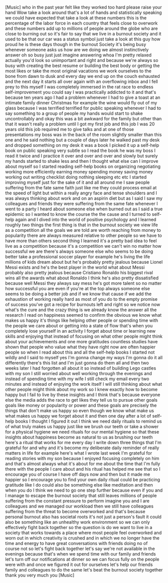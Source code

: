 
[Music]
who in the past year felt like they
worked too hard please raise your hand
Wow take a look around that&#39;s a lot of
hands and statistically speaking we
could have expected that take a look at
these numbers this is the percentage of
the labor force in each country that
feels close to overwork and these
numbers add up to millions of people
around the globe who are close to
burning out so it&#39;s fair to say that we
live in a burnout society and it used to
be that our car was a status symbol just
take a look at this guy how proud he is
these days though in the burnout Society
it&#39;s being busy whenever someone asks us
how are we doing we almost instinctively
answer
oh so busy just just imagine answering
whoa
I&#39;m pretty relaxed actually you&#39;d look
so unimportant and right and because
we&#39;re always so busy with creating the
best resume or building the best body or
getting the most likes or take the most
original vacations we work ourselves to
the bone from dawn to dusk and every day
we end up on the couch exhausted and the
next day it starts all over again with
an overflowing inbox and I fell prey to
this myself
I was completely immersed in the rat
race to endless self-improvement you
could say I was practically addicted to
it and that&#39;s because ten years ago I
had a problem whenever I had to give a
toast at an intimate family dinner
Christmas for example the wine would fly
out of my glass
because I was terrified terrified for
public speaking whenever I had to say
something to a group of people my hands
would start to shake uncontrollably and
okay this was a bit awkward for the
family but other than that it wasn&#39;t
really a problem until I got my first
job and this job I was 20 years old this
job required me to give talks and at one
of those presentations my boss was in
the back of the room slightly smaller
than this one
and he said nothing but a couple of days
later he walked past my desk and dropped
something on my desk it was a book I
picked it up a self-help book on public
speaking very subtle so I read the book
he was my boss I read it twice and I
practice it over and over and over and
slowly but surely my hands started to
shake less and then I thought what else
can I improve about myself so I started
reading self-help books on organizing
negotiating working more efficiently
earning money spending money saving
money working out writing checklist
doing nothing sleeping etc etc I started
improving myself just for the sake of it
and all around me I saw people suffering
from the fate same faith just like me
they could process email at the speed of
light but within a really angry face and
tense shoulders and I was always
thinking about work and on an aspirin
diet but as I said I saw my colleagues
and friends they were suffering from the
same fate whenever I went to a party I
heard about someone else when burned out
as I said a true epidemic so I wanted to
know the course the the cause and I
turned to self-help again and I dived
into the world of positive psychology
and I learned roughly two things the
first thing is that in the burnout
society we view life as a competition
all the goals we are told are worth
reaching from money to popularity there
are always measured relative to other
people so we have to have more than
others second thing I learned it&#39;s a
pretty bad idea to feel live as a
competition because it&#39;s a competition
we can&#39;t win no matter how successful we
are there&#39;s always someone else who
seems to be doing better take a
professional soccer player for example
he&#39;s living the life millions of kids
dream about but he&#39;s probably pretty
jealous because Lionel Messi exists and
he&#39;s the best player in the world
what about Messi probably also pretty
jealous because Cristiano Ronaldo his
biggest rival wins all the awards what
about Ronaldo I think he&#39;s also pretty
dissatisfied because well Messi they
always say mess he&#39;s got more talent so
no matter how successful you are even if
you&#39;re at the top always someone else
seems to be doing a better job and if we
know that cause if we add the exhaustion
of working really hard as most of you do
to the empty promise of success you&#39;ve
got a recipe for burnouts left and right
so we notice now what&#39;s the cure and the
crazy thing is we already know the
answer all the research I read on
happiness seemed to confirm the obvious
we know what makes us happy it&#39;s things
like helping other people or spending
time with the people we care about or
getting into a state of flow that&#39;s when
you completely lose yourself in an
activity I forget about time or learning
new skills and enjoying that instead of
focusing on what other people might
think about your achievements and one
more gratitudes countless studies have
shown that people who value what they
have right now are often happier people
so when I read about this and all the
self-help books I started not wildly and
I said to myself yes I&#39;m gonna change my
ways I&#39;m gonna do it all differently
there&#39;s this list and I&#39;m just gonna do
them all and then two weeks later I had
forgotten all about it so instead of
building Lego castles with my son I
still worried about well working through
the evenings and instead of spending
time with my wife I still check my email
every two minutes and instead of
enjoying the work itself I will still
thinking about what other people might
think about my work so I knew exactly
how to become happy but I fail to live
by these insights and I think that&#39;s
because everyone else the media adds the
race to get likes they tell us to pursue
other goals goals like money or
popularity or power and these goals are
precisely the things that don&#39;t make us
happy so even though we know what make
us what makes us happy we forget about
it and then one day after a lot of
self-help books I thought I figured it
out I think we need daily rituals to
remind us of what truly makes us happy
just like we brush our teeth or take a
shower for a physical hygiene we need
rituals for our mental hygiene so that
these insights about happiness become as
natural to us as brushing our teeth
here&#39;s a ritual that works for me every
day I write down three things that I&#39;m
grateful for and why and it&#39;s become my
deliberate daily reminder of really
matters in life for example here&#39;s what
I wrote last week I&#39;m grateful for
reading stories with my son because I
enjoyed focusing completely on him and
that&#39;s almost always what it&#39;s about for
me about the time that I&#39;m fully
there with the people I care about and
his ritual has helped me see that so I
encourage you of course I have off days
now and then but it made me happier so I
encourage you to find your own daily
ritual could be practicing gratitude
like I do could also be something else
like meditation and then when you do I
think we need to go one step further
because even if you and I manage to
escape the burnout society that still
leaves millions of people suffering from
the constant pressure to perform imagine
you and I are colleagues and we managed
our workload then we still have
colleagues suffering from the threat to
become overworked and that&#39;s because
personal burnout also has societal roots
it&#39;s not just a person&#39;s fault it could
also be something like an unhealthy work
environment so we can only effectively
fight back together so the question is
do we want to live in a society that
works towards a place where most people
feel overworked and worn out in which
creativity is crushed and in which we no
longer have the time and energy to have
great conversations with friends doing
no of course not
so let&#39;s fight back together let&#39;s say
we&#39;re not available in the evenings
because that&#39;s when we spend time with
our family and friends let&#39;s turn off
our notifications at dinner so we can
focus fully on the people were with and
once we figured it out for ourselves
let&#39;s help our friends family and
colleagues to do the same let&#39;s beat the
burnout society together thank you very
much
you
[Music]
